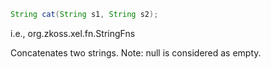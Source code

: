 ```java
String cat(String s1, String s2);
```

  
i.e.,
<javadoc method="cat(java.lang.String, java.lang.String)">org.zkoss.xel.fn.StringFns</javadoc>

Concatenates two strings. Note: null is considered as empty.


